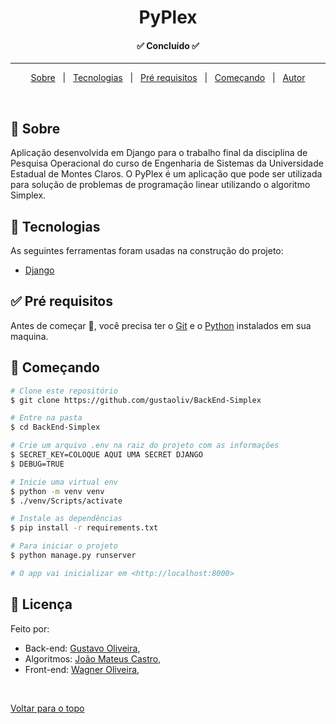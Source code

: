 <h1 align="center">PyPlex</h1>



<!-- Status -->

<h4 align="center"> 
	✅ Concluído ✅
</h4> 

<hr>

<p align="center">
  <a href="#dart-sobre">Sobre</a> &#xa0; | &#xa0; 
  <a href="#rocket-tecnologias">Tecnologias</a> &#xa0; | &#xa0;
  <a href="#white_check_mark-pré-requisitos">Pré requisitos</a> &#xa0; | &#xa0;
  <a href="#checkered_flag-começando">Começando</a> &#xa0; | &#xa0;
  <a href="https://github.com/gustaoliv" target="_blank">Autor</a>
</p>

<br>

## :dart: Sobre ##

Aplicação desenvolvida em Django para o trabalho final da disciplina de Pesquisa Operacional do curso de Engenharia de Sistemas da Universidade Estadual de Montes Claros. O PyPlex é um aplicação que pode ser utilizada para solução de problemas de programação linear utilizando o algoritmo Simplex.


## :rocket: Tecnologias ##

As seguintes ferramentas foram usadas na construção do projeto:

- [Django](https://www.djangoproject.com/)


## :white_check_mark: Pré requisitos ##

Antes de começar :checkered_flag:, você precisa ter o [Git](https://git-scm.com) e o [Python](https://www.python.org/) instalados em sua maquina.

## :checkered_flag: Começando ##

```bash
# Clone este repositório
$ git clone https://github.com/gustaoliv/BackEnd-Simplex

# Entre na pasta
$ cd BackEnd-Simplex

# Crie um arquivo .env na raiz do projeto com as informações
$ SECRET_KEY=COLOQUE AQUI UMA SECRET DJANGO
$ DEBUG=TRUE

# Inicie uma virtual env
$ python -m venv venv
$ ./venv/Scripts/activate

# Instale as dependências
$ pip install -r requirements.txt

# Para iniciar o projeto
$ python manage.py runserver

# O app vai inicializar em <http://localhost:8000>
```

## :memo: Licença ##

Feito por: 
- Back-end: <a href="https://github.com/gustaoliv" target="_blank">Gustavo Oliveira</a>, 
- Algoritmos: <a href="https://github.com/JMateusSC" target="_blank">João Mateus Castro</a>, 
- Front-end: <a href="https://github.com/wagnerolliveira" target="_blank">Wagner Oliveira</a>, 

&#xa0;

<a href="#top">Voltar para o topo</a>
